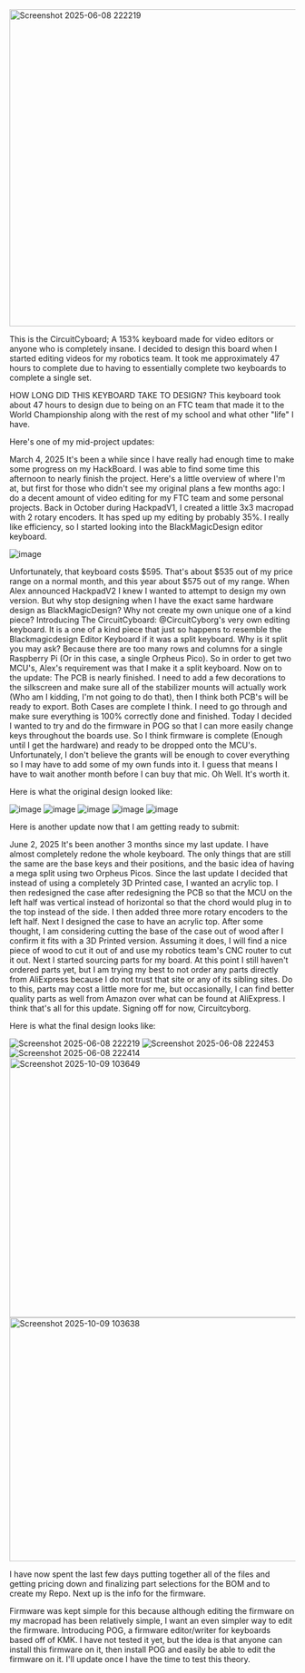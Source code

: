 <img width="1497" height="559" alt="Screenshot 2025-06-08 222219" src="https://github.com/user-attachments/assets/516fb903-145d-4c40-835d-2b57aaa6f20e" />

This is the CircuitCyboard; A 153% keyboard made for video editors or anyone who is completely insane. I decided to design this board when I started editing videos for my robotics team. It took me approximately 47 hours to complete due to having to essentially complete two keyboards to complete a single set. 

HOW LONG DID THIS KEYBOARD TAKE TO DESIGN?
This keyboard took about 47 hours to design due to being on an FTC team that made it to the World Championship along with the rest of my school and what other "life" I have.

Here's one of my mid-project updates:

March 4, 2025
It's been a while since I have really had enough time to make some progress on my HackBoard. I was able to find some time this afternoon to nearly finish the project. Here's a little overview of where I'm at, but first for those who didn't see my original plans a few months ago: I do a decent amount of video editing for my FTC team and some personal projects. Back in October during HackpadV1, I created a little 3x3 macropad with 2 rotary encoders. It has sped up my editing by probably 35%. I really like efficiency, so I started looking into the BlackMagicDesign editor keyboard.

![image](https://github.com/user-attachments/assets/f7811efe-43c5-4441-90d0-d2a684436196)

Unfortunately, that keyboard costs $595. That's about $535 out of my price range on a normal month, and this year about $575 out of my range. When Alex announced HackpadV2 I knew I wanted to attempt to design my own version. But why stop designing when I have the exact same hardware design as BlackMagicDesign? Why not create my own unique one of a kind piece?
Introducing The CircuitCyboard: @CircuitCyborg's very own editing keyboard. It is a one of a kind piece that just so happens to resemble the Blackmagicdesign Editor Keyboard if it was a split keyboard. Why is it split you may ask? Because there are too many rows and columns for a single Raspberry Pi (Or in this case, a single Orpheus Pico). So in order to get two MCU's, Alex's requirement was that I make it a split keyboard. Now on to the update: The PCB is nearly finished. I need to add a few decorations to the silkscreen and make sure all of the stabilizer mounts will actually work (Who am I kidding, I'm not going to do that), then I think both PCB's will be ready to export. Both Cases are complete I think. I need to go through and make sure everything is 100% correctly done and finished. Today I decided I wanted to try and do the firmware in POG so that I can more easily change keys throughout the boards use. So I think firmware is complete (Enough until I get the hardware) and ready to be dropped onto the MCU's. Unfortunately, I don't believe the grants will be enough to cover everything so I may have to add some of my own funds into it. I guess that means I have to wait another month before I can buy that mic. Oh Well. It's worth it.

Here is what the original design looked like:

![image](https://github.com/user-attachments/assets/b46773fc-0c9d-4071-86e6-14f0601286d3)
![image](https://github.com/user-attachments/assets/360297f8-e9a7-49f5-bab6-59e192d0c877)
![image](https://github.com/user-attachments/assets/4988ab8b-f849-49e7-b123-b960509d991b)
![image](https://github.com/user-attachments/assets/8a1756d9-0ac4-4bd1-84a9-3e8521226acb)
![image](https://github.com/user-attachments/assets/edae4503-7edd-43f4-9c8e-30813760bb24)


Here is another update now that I am getting ready to submit:

June 2, 2025
It's been another 3 months since my last update. I have almost completely redone the whole keyboard. The only things that are still the same are the base keys and their positions, and the basic idea of having a mega split using two Orpheus Picos. Since the last update I decided that instead of using a completely 3D Printed case, I wanted an acrylic top. I then redesigned the case after redesigning the PCB so that the MCU on the left half was vertical instead of horizontal so that the chord would plug in to the top instead of the side. I then added three more rotary encoders to the left half. Next I designed the case to have an acrylic top. After some thought, I am considering cutting the base of the case out of wood after I confirm it fits with a 3D Printed version. Assuming it does, I will find a nice piece of wood to cut it out of and use my robotics team's CNC router to cut it out. Next I started sourcing parts for my board. At this point I still haven't ordered parts yet, but I am trying my best to not order any parts directly from AliExpress because I do not trust that site or any of its sibling sites. Do to this, parts may cost a little more for me, but occasionally, I can find better quality parts as well from Amazon over what can be found at AliExpress. I think that's all for this update. Signing off for now, Circuitcyborg.

Here is what the final design looks like:

![Screenshot 2025-06-08 222219](https://github.com/user-attachments/assets/0ae69ea6-9b46-4161-81f8-ff17e50ab264)
![Screenshot 2025-06-08 222453](https://github.com/user-attachments/assets/4f923500-1848-4de1-bc8f-d5b27e6c8a19)
![Screenshot 2025-06-08 222414](https://github.com/user-attachments/assets/280843d4-057b-4a95-91af-f6d8b7619b76)
<img width="812" height="458" alt="Screenshot 2025-10-09 103649" src="https://github.com/user-attachments/assets/ac71b261-f5b6-4f14-aee3-891b64e1259c" />
<img width="679" height="430" alt="Screenshot 2025-10-09 103638" src="https://github.com/user-attachments/assets/917a39be-1979-4cfd-8fbd-c1f70f474e97" />


I have now spent the last few days putting together all of the files and getting pricing down and finalizing part selections for the BOM and to create my Repo. Next up is the info for the firmware.

Firmware was kept simple for this because although editing the firmware on my macropad has been relatively simple, I want an even simpler way to edit the firmware. Introducing POG, a firmware editor/writer for keyboards based off of KMK. I have not tested it yet, but the idea is that anyone can install this firmware on it, then install POG and easily be able to edit the firmware on it. I'll update once I have the time to test this theory.


